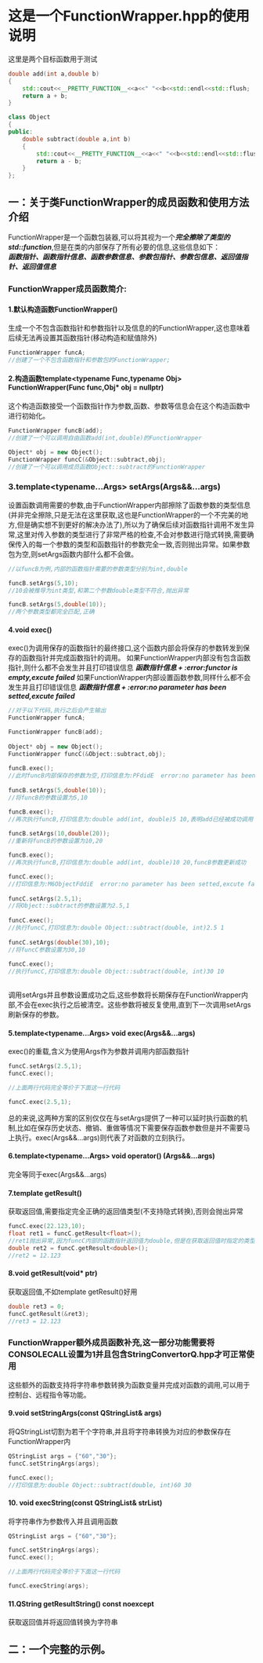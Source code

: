 # 这是一个FunctionWrapper.hpp的使用说明
这里是两个目标函数用于测试
```c++
double add(int a,double b)
{
    std::cout<<__PRETTY_FUNCTION__<<a<<" "<<b<<std::endl<<std::flush;
    return a + b;
}

class Object
{
public:
    double subtract(double a,int b)
    {
        std::cout<<__PRETTY_FUNCTION__<<a<<" "<<b<<std::endl<<std::flush;
        return a - b;
    }
};
```

## 一：关于类FunctionWrapper的成员函数和使用方法介绍


FunctionWrapper是一个函数包装器,可以将其视为一个***完全擦除了类型的std::function***,但是在类的内部保存了所有必要的信息,这些信息如下：<br />
***函数指针、函数指针信息、函数参数信息、参数包指针、参数包信息、返回值指针、返回值信息***

### FunctionWrapper成员函数简介:<br />

#### 1.默认构造函数FunctionWrapper()
生成一个不包含函数指针和参数指针以及信息的的FunctionWrapper,这也意味着后续无法再设置其函数指针(移动构造和赋值除外) <br />
```c++
FunctionWrapper funcA;
//创建了一个不包含函数指针和参数包的FunctionWrapper;
```

#### 2.构造函数template<typename Func,typename Obj> FunctionWrapper(Func func,Obj* obj = nullptr)
这个构造函数接受一个函数指针作为参数,函数、参数等信息会在这个构造函数中进行初始化。<br />
```c++
FunctionWrapper funcB(add);
//创建了一个可以调用自由函数add(int,double)的FunctionWrapper

Object* obj = new Object();
FunctionWrapper funcC(&Object::subtract,obj);
//创建了一个可以调用成员函数Object::subtract的FunctionWrapper
```

### 3.template<typename...Args> setArgs(Args&&...args)
设置函数调用需要的参数,由于FunctionWrapper内部擦除了函数参数的类型信息(并非完全擦除,只是无法在这里获取,这也是FunctionWrapper的一个不完美的地方,但是确实想不到更好的解决办法了),所以为了确保后续对函数指针调用不发生异常,这里对传入参数的类型进行了非常严格的检查,不会对参数进行隐式转换,需要确保传入的每一个参数的类型和函数指针的参数完全一致,否则抛出异常。如果参数包为空,则setArgs函数内部什么都不会做。
```c++
//以funcB为例,内部的函数指针需要的参数类型分别为int,double

funcB.setArgs(5,10);
//10会被推导为int类型,和第二个参数double类型不符合,抛出异常

funcB.setArgs(5,double(10));
//两个参数类型都完全匹配,正确
```

#### 4.void exec()
exec()为调用保存的函数指针的最终接口,这个函数内部会将保存的参数转发到保存的函数指针并完成函数指针的调用。
如果FunctionWrapper内部没有包含函数指针,则什么都不会发生并且打印错误信息 ***函数指针信息 + :error:functor is empty,excute failed***
如果FunctionWrapper内部设置函数参数,同样什么都不会发生并且打印错误信息 ***函数指针信息 + :error:no parameter has been setted,excute failed***
```c++
//对于以下代码,执行之后会产生输出
FunctionWrapper funcA;

FunctionWrapper funcB(add);
    
Object* obj = new Object();
FunctionWrapper funcC(&Object::subtract,obj);
    
funcB.exec();
//此时funcB内部保存的参数为空,打印信息为:PFdidE  error:no parameter has been setted,excute failed
    
funcB.setArgs(5,double(10));
//将funcB的参数设置为5,10

funcB.exec();
//再次执行funcB,打印信息为:double add(int, double)5 10,表明add已经被成功调用
    
funcB.setArgs(10,double(20));
//重新将funcB的参数设置为10,20

funcB.exec();
//再次执行funcB,打印信息为:double add(int, double)10 20,funcB参数更新成功

funcC.exec();
//打印信息为:M6ObjectFddiE  error:no parameter has been setted,excute failed
    
funcC.setArgs(2.5,1);
//将Object::subtract的参数设置为2.5,1
    
funcC.exec();
//执行funcC,打印信息为:double Object::subtract(double, int)2.5 1
    
funcC.setArgs(double(30),10);
//将funcC参数设置为30,10
    
funcC.exec();
//执行funcC,打印信息为:double Object::subtract(double, int)30 10
    
```
调用setArgs并且参数设置成功之后,这些参数将长期保存在FunctionWrapper内部,不会在exec执行之后被清空。这些参数将被反复使用,直到下一次调用setArgs刷新保存的参数。

#### 5.template<typename...Args> void exec(Args&&...args)
exec()的重载,含义为使用Args作为参数并调用内部函数指针
```c++
funcC.setArgs(2.5,1); 
funcC.exec();

//上面两行代码完全等价于下面这一行代码

funcC.exec(2.5,1);
```
总的来说,这两种方案的区别仅仅在与setArgs提供了一种可以延时执行函数的机制,比如在保存历史状态、撤销、重做等情况下需要保存函数参数但是并不需要马上执行。exec(Args&&...args)则代表了对函数的立刻执行。

#### 6.template<typename...Args> void operator() (Args&&...args)
完全等同于exec(Args&&...args)

#### 7.template<typename RT> getResult()
获取返回值,需要指定完全正确的返回值类型(不支持隐式转换),否则会抛出异常
```c++
funcC.exec(22.123,10);
float ret1 = funcC.getResult<float>();
//ret1抛出异常,因为funcC内部的函数指针返回值为double,但是在获取返回值时指定的类型为float,导致转换失败
double ret2 = funcC.getResult<double>();
//ret2 = 12.123
```

#### 8.void getResult(void* ptr)
获取返回值,不如template<typename RT> getResult()好用
```c++
double ret3 = 0;
funcC.getResult(&ret3);
//ret3 = 12.123
```

### FunctionWrapper额外成员函数补充,这一部分功能需要将CONSOLECALL设置为1并且包含StringConvertorQ.hpp才可正常使用<br />
这些额外的函数支持将字符串参数转换为函数变量并完成对函数的调用,可以用于控制台、远程指令等功能。

#### 9.void setStringArgs(const QStringList& args)
将QStringList切割为若干个字符串,并且将字符串转换为对应的参数保存在FunctionWrapper内
```c++
QStringList args = {"60","30"};
funcC.setStringArgs(args);

funcC.exec();
//打印信息为:double Object::subtract(double, int)60 30
```

#### 10. void execString(const QStringList& strList)
将字符串作为参数传入并且调用函数
```c++
QStringList args = {"60","30"};

funcC.setStringArgs(args);
funcC.exec();

//上面两行代码完全等价于下面这一行代码

funcC.execString(args);
```

#### 11.QString getResultString() const noexcept
获取返回值并将返回值转换为字符串

## 二：一个完整的示例。

```c++

```
